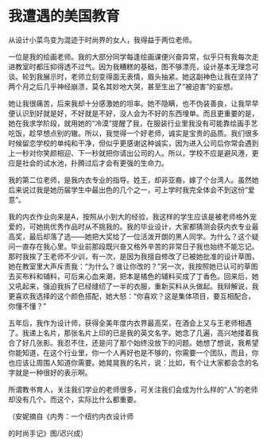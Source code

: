 # 我遭遇的美国教育

从设计小菜鸟变为混迹于时尚界的女人，我得益于两位老师。 

一位是我的绘画老师。我的大部分同学每逢绘画课便兴奋异常，似乎只有我每次走进教室时都压抑得透不过气。因为我糟糕的基础，图不够漂亮，设计基本无理念可谈。轮到我展示时，老师立刻变得面无表情，眉头抽紧。她这副神色让我在坚持了两个月之后几乎神经崩溃，莫名其妙地大哭，甚至生出了“被迫害”的妄想。 

她让我很痛苦，后来我却十分感激她的坦率。她不隐瞒，也不伪装善良，让我早早便认识到好就是好，不好就是不好，没人会为不好的东西埋单。而且更重要的是，她在我求学阶段，就用她的“冷漠”提醒了我，在服装行业里我没有可能靠绘画手艺吃饭，趁早想点别的辙。所以，我觉得一个好老师，诚实是宝贵的品质。我们很多时候留恋学校的单纯和干净，但似乎更感谢这种诚实，因为进入公司后你常会遇到上一秒对你笑颜相迎、下一秒就把你请出公司的人。所以，学校不应是避风港，更应是社会的试水池，扑腾过后才会有更强的生命力。 

我的第二位老师，是我内衣专业的指导。姓王，却非亚裔，嫁了个台湾人。虽然她后来说过我是她历届学生中最出色的几个之一，可上学时我完全体会不到这份“爱意”。 

我的内衣作业向来是A，按照从小到大的经验，我这样的学生应该是被老师格外宠爱的，可她挑优秀作品时从不挑我的。我的毕业设计，大家都猜测会获内衣专业最高奖，最后却落了选——她把大奖给了一位活泼开朗的黑人同学。为什么？这个疑问一直存在我心里。毕业前那段既兴奋又格外辛苦的非常日子我也始终不能忘记。那时我挨了王老师不少训，有一次，是因为我擅自修改了已被她批准的设计草图，她在教室里大声斥责我：“为什么？谁让你改的？”另一次，我按照她已认可的草图去买布料和辅料，可后来心血来潮，把本是橘色的辅料买成了丁香色。回来后，她又吼起来，强迫我拆了已经缝纫了一半的衣服，重新买料从头做起。我辩解说，我更喜欢我选择的这个颜色搭配，她大怒：“你喜欢？这是集体项目，要互相配合，你懂不懂？” 

五年后，我作为设计师，获得全美年度内衣界最高奖，在酒会上又与王老师相遇了。我递上名片，那张名片上印的已是我的英文名字。她念了几遍，高兴地搂着我合了好几张影。我忍不住，还是问了那个始终没放下的问题。她想了想说，我希望你能知道，在这个行业里，你一个人再好也是不够的，你需要一个团队，而且，你也应该让周围人知道你需要。她晃晃我的名片，说：比如，有个让大家都会念的名字就是一种很好的表示啊。 

所谓教书育人，关注我们学业的老师很多，可关注我们会成为什么样的“人”的老师却没有几个。而这个，实际比什么都重要。 

（安妮摘自《内秀：一个纽约内衣设计师 

的时尚手记》图/迟兴成）
